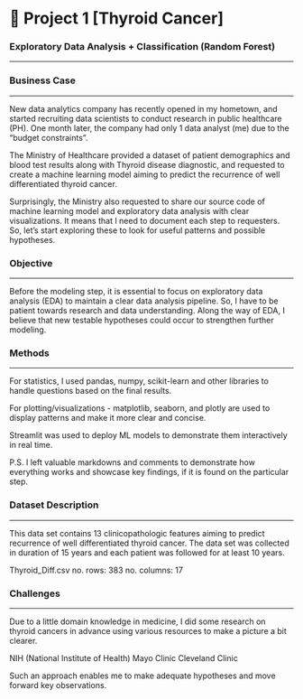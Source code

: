 # 🧬 Project 1 [Thyroid Cancer]
### Exploratory Data Analysis + Classification (Random Forest)

<hr>

### Business Case
<hr>

New data analytics company has recently opened in my hometown, and started recruiting data scientists to conduct research in public healthcare (PH). One month later, the company had only 1 data analyst (me) due to the “budget constraints”.

The Ministry of Healthcare provided a dataset of patient demographics and blood test results along with Thyroid disease diagnostic, and requested to create a machine learning model aiming to predict the recurrence of well differentiated thyroid cancer.

Surprisingly, the Ministry also requested to share our source code of machine learning model and exploratory data analysis with clear visualizations. It means that I need to document each step to requesters. So, let’s start exploring these to look for useful patterns and possible hypotheses.

### Objective
<hr>

Before the modeling step, it is essential to focus on exploratory data analysis (EDA) to maintain a clear data analysis pipeline. So, I have to be patient towards research and data understanding. Along the way of EDA, I believe that new testable hypotheses could occur to strengthen further modeling. 


### Methods
<hr>

For statistics, I used pandas, numpy, scikit-learn and other libraries to handle questions based on the final results.

For plotting/visualizations - matplotlib, seaborn, and plotly are used to display patterns and make it more clear and concise. 

Streamlit was used to deploy ML models to demonstrate them interactively in real time.

P.S. I left valuable markdowns and comments to demonstrate how everything works and showcase key findings, if it is found on the particular step.

### Dataset Description
<hr>

This data set contains 13 clinicopathologic features aiming to predict recurrence of well differentiated thyroid cancer. The data set was collected in duration of 15 years and each patient was followed for at least 10 years.

Thyroid_Diff.csv
no. rows: 383
no. columns: 17

### Challenges
<hr>

Due to a little domain knowledge in medicine, I did some research on thyroid cancers in advance using various resources to make a picture a bit clearer.

NIH (National Institute of Health)
Mayo Clinic
Cleveland Clinic

Such an approach enables me to make adequate hypotheses and move forward key observations.

